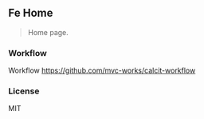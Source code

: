 
Fe Home
----

> Home page.

### Workflow

Workflow https://github.com/mvc-works/calcit-workflow

### License

MIT
